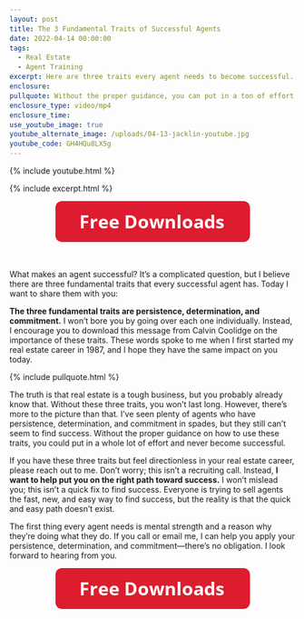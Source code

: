 ```yaml
---
layout: post
title: The 3 Fundamental Traits of Successful Agents
date: 2022-04-14 00:00:00
tags:
  - Real Estate
  - Agent Training
excerpt: Here are three traits every agent needs to become successful.
enclosure:
pullquote: Without the proper guidance, you can put in a ton of effort and never succeed.
enclosure_type: video/mp4
enclosure_time:
use_youtube_image: true
youtube_alternate_image: /uploads/04-13-jacklin-youtube.jpg
youtube_code: GH4HQu8LX5g
---
```

{% include youtube.html %}

{% include excerpt.html %}

<center><a href="https://join.gochicagolandhomes.com/ask/efa5d32e8db6f30a3bb072c2ce4c4252"><img width="343" height="72" src="uploads/FreeDownloadsButton-343.png" /></a></center>

&nbsp;

What makes an agent successful? It’s a complicated question, but I believe there are three fundamental traits that every successful agent has. Today I want to share them with you:&nbsp;

**The three fundamental traits are persistence, determination, and commitment.** I won’t bore you by going over each one individually. Instead, I encourage you to download this message from Calvin Coolidge on the importance of these traits. These words spoke to me when I first started my real estate career in 1987, and I hope they have the same impact on you today.&nbsp;

{% include pullquote.html %}

The truth is that real estate is a tough business, but you probably already know that. Without these three traits, you won’t last long. However, there’s more to the picture than that. I’ve seen plenty of agents who have persistence, determination, and commitment in spades, but they still can’t seem to find success. Without the proper guidance on how to use these traits, you could put in a whole lot of effort and never become successful.&nbsp;

If you have these three traits but feel directionless in your real estate career, please reach out to me. Don’t worry; this isn’t a recruiting call. Instead, **I want to help put you on the right path toward success.** I won’t mislead you; this isn’t a quick fix to find success. Everyone is trying to sell agents the fast, new, and easy way to find success, but the reality is that the quick and easy path doesn’t exist.&nbsp;

The first thing every agent needs is mental strength and a reason why they’re doing what they do. If you call or email me, I can help you apply your persistence, determination, and commitment—there’s no obligation. I look forward to hearing from you.

<center><a href="https://join.gochicagolandhomes.com/ask/efa5d32e8db6f30a3bb072c2ce4c4252"><img width="343" height="72" src="uploads/FreeDownloadsButton-343.png" /></a></center>
